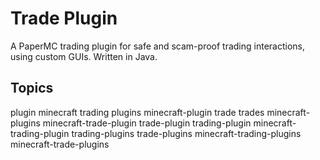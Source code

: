 # Trade Plugin

A PaperMC trading plugin for safe and scam-proof trading interactions, using custom GUIs. Written in Java.

## Topics

plugin minecraft trading plugins minecraft-plugin trade trades minecraft-plugins minecraft-trade-plugin trade-plugin trading-plugin minecraft-trading-plugin trading-plugins trade-plugins minecraft-trading-plugins minecraft-trade-plugins
